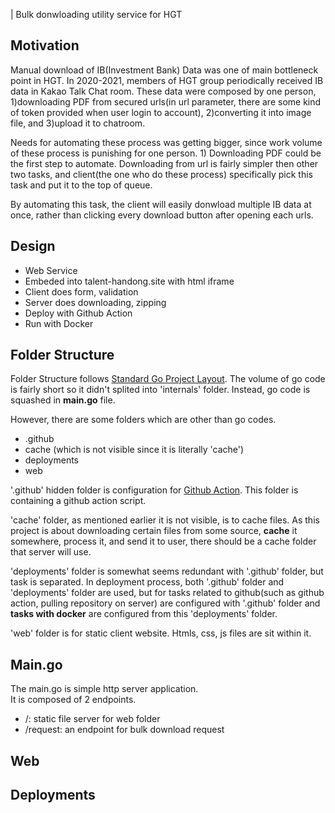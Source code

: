 | Bulk donwloading utility service for HGT

## Motivation
Manual download of IB(Investment Bank) Data was one of main bottleneck point in HGT. In 2020-2021, members of HGT group periodically received IB data in Kakao Talk Chat room. These data were composed by one person, 1)downloading PDF from secured urls(in url parameter, there are some kind of token provided when user login to account), 2)converting it into image file, and 3)upload it to chatroom.  

Needs for automating these process was getting bigger, since work volume of these process is punishing for one person. 1) Downloading PDF could be the first step to automate. Downloading from url is fairly simpler then other two tasks, and client(the one who do these process) specifically pick this task and put it to the top of queue.

By automating this task, the client will easily donwload multiple IB data at once, rather than clicking every download button after opening each urls.

## Design
- Web Service
- Embeded into talent-handong.site with html iframe
- Client does form, validation
- Server does downloading, zipping
- Deploy with Github Action
- Run with Docker


## Folder Structure
Folder Structure follows [Standard Go Project Layout](https://github.com/golang-standards/project-layout). The volume of go code is fairly short so it didn't splited into 'internals' folder. Instead, go code is squashed in **main.go** file.

However, there are some folders which are other than go codes.
- .github
- cache (which is not visible since it is literally 'cache')
- deployments
- web

'.github' hidden folder is configuration for [Github Action](https://github.com/features/actions). This folder is containing a github action script.  

'cache' folder, as mentioned earlier it is not visible, is to cache files. As this project is about downloading certain files from some source, **cache** it somewhere, process it, and send it to user, there should be a cache folder that server will use.  

'deployments' folder is somewhat seems redundant with '.github' folder, but task is separated. In deployment process, both '.github' folder and 'deployments' folder are used, but for tasks related to github(such as github action, pulling repository on server) are configured with '.github' folder and **tasks with docker** are configured from this 'deployments' folder.

'web' folder is for static client website. Htmls, css, js files are sit within it.


## Main.go
The main.go is simple http server application.   
It is composed of 2 endpoints.
- /: static file server for web folder
- /request: an endpoint for bulk download request 


## Web


## Deployments